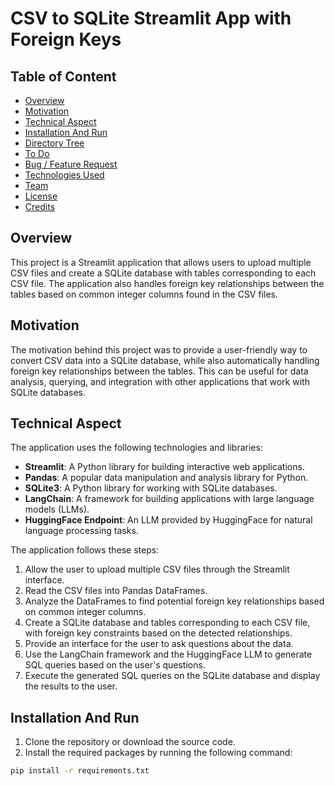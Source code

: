 # CSV to SQLite Streamlit App with Foreign Keys

## Table of Content
- [Overview](#overview)
- [Motivation](#motivation)
- [Technical Aspect](#technical-aspect)
- [Installation And Run](#installation-and-run)
- [Directory Tree](#directory-tree)
- [To Do](#to-do)
- [Bug / Feature Request](#bug---feature-request)
- [Technologies Used](#technologies-used)
- [Team](#team)
- [License](#license)
- [Credits](#credits)

## Overview
This project is a Streamlit application that allows users to upload multiple CSV files and create a SQLite database with tables corresponding to each CSV file. The application also handles foreign key relationships between the tables based on common integer columns found in the CSV files.

## Motivation
The motivation behind this project was to provide a user-friendly way to convert CSV data into a SQLite database, while also automatically handling foreign key relationships between the tables. This can be useful for data analysis, querying, and integration with other applications that work with SQLite databases.

## Technical Aspect
The application uses the following technologies and libraries:

- **Streamlit**: A Python library for building interactive web applications.
- **Pandas**: A popular data manipulation and analysis library for Python.
- **SQLite3**: A Python library for working with SQLite databases.
- **LangChain**: A framework for building applications with large language models (LLMs).
- **HuggingFace Endpoint**: An LLM provided by HuggingFace for natural language processing tasks.

The application follows these steps:

1. Allow the user to upload multiple CSV files through the Streamlit interface.
2. Read the CSV files into Pandas DataFrames.
3. Analyze the DataFrames to find potential foreign key relationships based on common integer columns.
4. Create a SQLite database and tables corresponding to each CSV file, with foreign key constraints based on the detected relationships.
5. Provide an interface for the user to ask questions about the data.
6. Use the LangChain framework and the HuggingFace LLM to generate SQL queries based on the user's questions.
7. Execute the generated SQL queries on the SQLite database and display the results to the user.

## Installation And Run
1. Clone the repository or download the source code.
2. Install the required packages by running the following command:

```bash
pip install -r requirements.txt
